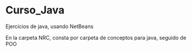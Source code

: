 # Curso_Java
Ejercicios de java, usando NetBeans

En la carpeta NRC, consta por carpeta de conceptos para java, seguido de POO
